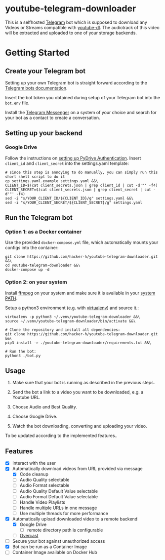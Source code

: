# youtube-telegram-downloader

This is a selfhosted [Telegram](https://telegram.org/) bot which is supposed to download any Videos or Streams compatible with [youtube-dl](https://github.com/ytdl-org/youtube-dl).
The audiotrack of this video will be extracted and uploaded to one of your storage backends.


# Getting Started

## Create your Telegram bot

Setting up your own Telegram bot is straight forward according to the [Telegram bots documentation](https://core.telegram.org/bots).

Insert the bot token you obtained during setup of your Telegram bot into the `bot.env` file.

Install the [Telegram Messenger](https://telegram.org/) on a system of your choice and search for your bot as a contact to create a conversation.

## Setting up your backend

### Google Drive
Follow the instructions on [setting up PyDrive Authentication](https://pythonhosted.org/PyDrive/quickstart.html#authentication).
Insert `client_id` and `client_secret` into the settings.yaml template:
```
# since this step is annoying to do manually, you can simply run this short shell script to do it
cp settings.yaml.example settings.yaml &&\
CLIENT_ID=$(cat client_secrets.json | grep client_id | cut -d'"' -f4)
CLIENT_SECRET=$(cat client_secrets.json | grep client_secret | cut -d'"' -f4)
sed -i "s/YOUR_CLIENT_ID/${CLIENT_ID}/g" settings.yaml &&\
sed -i "s/YOUR_CLIENT_SECRET/${CLIENT_SECRET}/g" settings.yaml
```

## Run the Telegram bot

### Option 1: as a Docker container
Use the provided `docker-compose.yml` file, which automatically mounts your configs into the container:
```
git clone https://github.com/hacker-h/youtube-telegram-downloader.git &&\
cd youtube-telegram-downloader &&\
docker-compose up -d
```

### Option 2: on your system
Install [ffmpeg](https://ffmpeg.org/) on your system and make sure it is available in your [system PATH](https://en.wikipedia.org/wiki/PATH_(variable)).

Setup a python3 environment (e.g. with [virtualenv](https://virtualenv.pypa.io/en/stable/)) and source it.:
```
virtualenv -p python3 ~/.venv/youtube-telegram-downloader &&\
source ~/.venv/youtube-telegram-downloader/bin/activate &&\

# Clone the repository and install all dependencies:
git clone https://github.com/hacker-h/youtube-telegram-downloader.git &&\
pip3 install -r ./youtube-telegram-downloader/requirements.txt &&\

# Run the bot:
python3 ./bot.py
```

## Usage

1. Make sure that your bot is running as described in the previous steps.

2. Send the bot a link to a video you want to be downloaded, e.g. a Youtube URL.

3. Choose Audio and Best Quality.

4. Choose Google Drive.

5. Watch the bot downloading, converting and uploading your video.

To be updated according to the implemented features..

## Features

- [x] Interact with the user
- [x] Automatically download videos from URL provided via message
    - [x] Code cleanup
    - [ ] Audio Quality selectable
    - [ ] Audio Format selectable
    - [ ] Audio Quality Default Value selectable
    - [ ] Audio Format Default Value selectable
    - [ ] Handle Video Playlists
    - [ ] Handle multiple URLs in one message
    - [ ] Use multiple threads for more performance
- [x] Automatically upload downloaded video to a remote backend
    - [x] Google Drive
        - [ ] remote directory path is configurable
    - [ ] [Overcast](https://overcast.fm/)
- [ ] Secure your bot against unauthorized access
- [x] Bot can be run as a Container Image
- [ ] Container Image available on Docker Hub
